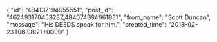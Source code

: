  {
   "id": "484137194955551",
   "post_id": "462493170453287_484074394961831",
   "from_name": "Scott Duncan",
   "message": "His DEEDS speak for him.",
   "created_time": "2013-02-23T08:08:21+0000"
 }
